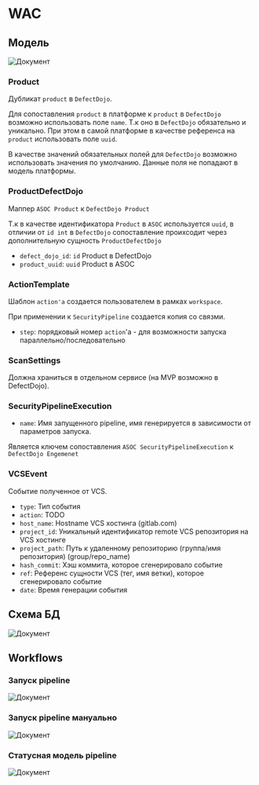 # WAC

## Модель

![Документ](@document/asoc.platform.vulnerability_management.wac.models)

### Product

Дубликат `product` в `DefectDojo`.

Для сопоставления `product` в платформе к `product` в `DefectDojo` возможно использовать поле `name`.
Т.к оно в `DefectDojo` обязательно и уникально.
При этом в самой платформе в качестве референса на `product` использовать поле `uuid`.

В качестве значений обязательных полей для `DefectDojo` возможно использовать значения по умолчанию.
Данные поля не попадают в модель платформы.

### ProductDefectDojo

Маппер `ASOC Product` к `DefectDojo Product`

Т.к в качестве идентификатора `Product` в `ASOC` используется `uuid`, в отличии от `id int` в `DefectDojo`
сопоставление проихсодит через дополнительную сущность `ProductDefectDojo`

* `defect_dojo_id`: `id` Product в DefectDojo
* `product_uuid`: `uuid` Product в ASOC

### ActionTemplate

Шаблон `action'а` создается пользователем в рамках `workspace`.

При применении к `SecurityPipeline` создается копия со связми.

* `step`: порядковый номер `action`'а - для возможности запуска параллельно/последовательно

### ScanSettings

Должна храниться в отдельном сервисе (на MVP возможно в DefectDojo). 

### SecurityPipelineExecution

* `name`: Имя запущенного pipeline, имя генерируется в зависимости от параметров запуска.

Является ключем сопоставления `ASOC SecurityPipelineExecution` к `DefectDojo Engemenet`

### VCSEvent

Событие полученное от VCS.

* `type`: Тип события 
* `action`: TODO
* `host_name`: Hostname VCS хостинга (gitlab.com)
* `project_id`: Уникальный идентификатор remote VCS репозитория на VCS хостинге
* `project_path`: Путь к удаленному репозиторию (группа/имя репозитория) (group/repo_name)
* `hash_commit`: Хэш коммита, которое сгенерировало событие
* `ref`: Референс сущности VCS (тег, имя ветки), которое сгенерировало событие
* `date`: Время генерации события

## Схема БД

![Документ](@document/asoc.platform.vulnerability_management.wac.schema_db)

## Workflows

### Запуск pipeline 

![Документ](@document/asoc.platform.vulnerability_management.wac.workflows.run_pipeline)

### Запуск pipeline мануально

![Документ](@document/asoc.platform.vulnerability_management.wac.workflows.run_pipeline_manually)

### Статусная модель pipeline

![Документ](@document/asoc.platform.vulnerability_management.wac.workflows.pipeline_states)
